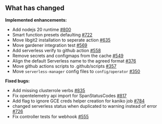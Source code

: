 ## What has changed


**Implemented enhancements:**

- Add nodejs 20 runtime [\#800](https://github.com/kyma-project/serverless/pull/800)
- Smart function presets defaulting [\#722](https://github.com/kyma-project/serverless/pull/722)
- Move libgit2 installation to seperate action [\#635](https://github.com/kyma-project/serverless/pull/635)
- Move gardener integration test [\#569](https://github.com/kyma-project/serverless/pull/569)
- Add serverless verify to github action [\#558](https://github.com/kyma-project/serverless/pull/558)
- Remove secrets and configmaps from the cache [\#549](https://github.com/kyma-project/serverless/pull/549)
- Align the default Serverless name to the agreed format [\#376](https://github.com/kyma-project/serverless/pull/376)
- Move github actions scripts to .github/scripts [\#357](https://github.com/kyma-project/serverless/pull/357)
- Move `serverless-manager` config files to `config/operator` [\#350](https://github.com/kyma-project/serverless/pull/350)

**Fixed bugs:**

- Add missing clusterrole verbs [\#835](https://github.com/kyma-project/serverless/pull/835)
- Fix opentelemetry api import for SpanStatusCodes [\#817](https://github.com/kyma-project/serverless/pull/817)
- Add flag to ignore GCE creds helper creation for kaniko job [\#784](https://github.com/kyma-project/serverless/pull/784)
- changed serverless status when duplicated to warning instead of error [\#726](https://github.com/kyma-project/serverless/pull/726)
- Fix controller tests for webhook [\#555](https://github.com/kyma-project/serverless/pull/555)
